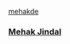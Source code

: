 <a class="card" href="#">
<div class="card__background"></div>
<div class="card__content">
    <p class="card__category">mehakde</p>
    <h3 class="card__heading">Mehak Jindal</h3>
</div>
</a>
